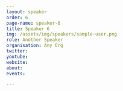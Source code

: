 ```yaml
---
layout: speaker
order: 6
page-name: speaker-6
title: Speaker 6
img: /assets/img/speakers/sample-user.png
role: Another Speaker
organisation: Any Org
twitter:
youtube:
website:
about:
events:

---
```

